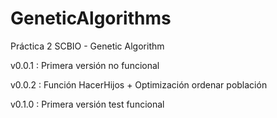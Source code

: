 # GeneticAlgorithms
Práctica 2 SCBIO - Genetic Algorithm

v0.0.1 : Primera versión no funcional

v0.0.2 : Función HacerHijos + Optimización ordenar población

v0.1.0 : Primera versión test funcional

